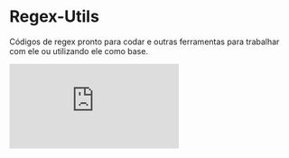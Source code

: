 # Regex-Utils
Códigos de regex pronto para codar e outras ferramentas para trabalhar com ele ou utilizando ele como base.

[![Demo CountPages alpha](https://jeanpauloath.blogspot.com/2021/09/regex.html)](https://jeanpauloath.blogspot.com/2021/09/regex.html)
